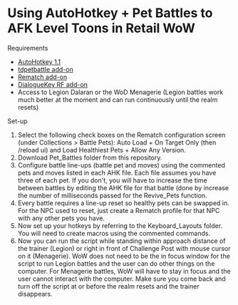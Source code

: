 Using AutoHotkey + Pet Battles to AFK Level Toons in Retail WoW
================================================================

Requirements

-   [AutoHotkey 1.1](https://www.autohotkey.com/download/ahk-install.exe)
-   [tdpetbattle add-on](https://www.curseforge.com/wow/addons/pet-battle-scripts)
-   [Rematch add-on](https://www.curseforge.com/wow/addons/rematch)
-   [DialogueKey RF add-on](https://www.curseforge.com/wow/addons/dialogkey-df)
-   Access to Legion Dalaran or the WoD Menagerie (Legion battles work much better at the moment and can run continuously until the realm resets)

Set-up

1. Select the following check boxes on the Rematch configuration screen (under Collections > Battle Pets): Auto Load + On Target Only (then /reload ui) and Load Healthiest Pets + Allow Any Version.
2.  Download Pet_Battles folder from this repository.
3.  Configure battle line-ups (battle pet and moves) using the commented pets and moves listed in each AHK file. Each file assumes you have three of each pet. If you don't, you will have to increase the time between battles by editing the AHK file for that battle (done by increase the number of milliseconds passed for the Revive_Pets function.
4.  Every battle requires a line-up reset so healthy pets can be swapped in. For the NPC used to reset, just create a Rematch profile for that NPC with any other pets you have.
5.  Now set up your hotkeys by referring to the Keyboard_Layouts folder. You will need to create macros using the commented commands.
6.  Now you can run the script while standing within approach distance of the trainer (Legion) or right in front of Challenge Post with mouse cursor on it (Menagerie). WoW does not need to be the in focus window for the script to run Legion battles and the user can do other things on the computer. For Menagerie battles, WoW will have to stay in focus and the user cannot interact with the computer. Make sure you come back and turn off the script at or before the realm resets and the trainer disappears.

